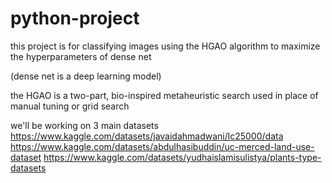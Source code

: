 # python-project

this project is for classifying images using the HGAO algorithm to maximize the hyperparameters of dense net

(dense net is a deep learning model) 

the  HGAO is a two-part, bio-inspired metaheuristic search used in place of manual tuning or grid search

we'll be working on 3 main datasets
https://www.kaggle.com/datasets/javaidahmadwani/lc25000/data
https://www.kaggle.com/datasets/abdulhasibuddin/uc-merced-land-use-dataset
https://www.kaggle.com/datasets/yudhaislamisulistya/plants-type-datasets
